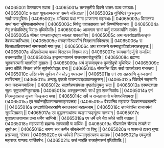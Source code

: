 04065001  	वैशम्पायन उवाच ||
04065001a	ततस्तृतीये दिवसे भ्रातरः पञ्च पाण्डवाः |
04065001c	स्नाताः शुक्लाम्बरधराः समये चरितव्रताः ||
04065002a	युधिष्ठिरं पुरस्कृत्य सर्वाभरणभूषिताः |
04065002c	अभिपद्मा यथा नागा भ्राजमाना महारथाः ||
04065003a	विराटस्य सभां गत्वा भूमिपालासनेष्वथ |
04065003c	निषेदुः पावकप्रख्याः सर्वे धिष्ण्येष्विवाग्नयः ||
04065004a	तेषु तत्रोपविष्टेषु विराटः पृथिवीपतिः |
04065004c	आजगाम सभां कर्तुं राजकार्याणि सर्वशः ||
04065005a	श्रीमतः पाण्डवान्दृष्ट्वा ज्वलतः पावकानिव |
04065005c	अथ मत्स्योऽब्रवीत्कङ्कं देवरूपमवस्थितम् |
04065005e 	मरुद्गणैरुपासीनं त्रिदशानामिवेश्वरम् ||
04065006a	स किलाक्षातिवापस्त्वं सभास्तारो मया कृतः |
04065006c	अथ राजासने कस्मादुपविष्टोऽस्यलङ्कृतः ||
04065007a	परिहासेप्सया वाक्यं विराटस्य निशम्य तत् |
04065007c	स्मयमानोऽर्जुनो राजन्निदं वचनमब्रवीत् ||
04065008a	इन्द्रस्याप्यासनं राजन्नयमारोढुमर्हति |
04065008c	ब्रह्मण्यः श्रुतवांस्त्यागी यज्ञशीलो दृढव्रतः ||
04065009a	अयं कुरूणामृषभः कुन्तीपुत्रो युधिष्ठिरः |
04065009c	अस्य कीर्तिः स्थिता लोके सूर्यस्येवोद्यतः प्रभा ||
04065010a	संसरन्ति दिशः सर्वा यशसोऽस्य गभस्तयः |
04065010c	उदितस्येव सूर्यस्य तेजसोऽनु गभस्तयः ||
04065011a	एनं दश सहस्राणि कुञ्जराणां तरस्विनाम् |
04065011c	अन्वयुः पृष्ठतो राजन्यावदध्यावसत्कुरून् ||
04065012a	त्रिंशदेनं सहस्राणि रथाः काञ्चनमालिनः |
04065012c	सदश्वैरुपसंपन्नाः पृष्ठतोऽनुययुः सदा ||
04065013a	एनमष्टशताः सूताः सुमृष्टमणिकुण्डलाः |
04065013c	अस्तुवन्मागधैः सार्धं पुरा शक्रमिवर्षयः ||
04065014a	एनं नित्यमुपासन्त कुरवः किङ्करा यथा |
04065014c	सर्वे च राजन्राजानो धनेश्वरमिवामराः ||
04065015a	एष सर्वान्महीपालान्करमाहारयत्तदा |
04065015c	वैश्यानिव महाराज विवशान्स्ववशानपि ||
04065016a	अष्टाशीतिसहस्राणि स्नातकानां महात्मनाम् |
04065016c	उपजीवन्ति राजानमेनं सुचरितव्रतम् ||
04065017a	एष वृद्धाननाथांश्च व्यङ्गान्पङ्गूंश्च मानवान् |
04065017c	पुत्रवत्पालयामास प्रजा धर्मेण चाभिभो ||
04065018a	एष धर्मे दमे चैव क्रोधे चापि यतव्रतः |
04065018c	महाप्रसादो ब्रह्मण्यः सत्यवादी च पार्थिवः ||
04065019a	श्रीप्रतापेन चैतस्य तप्यते स सुयोधनः |
04065019c	सगणः सह कर्णेन सौबलेनापि वा विभुः ||
04065020a	न शक्यन्ते ह्यस्य गुणाः प्रसंख्यातुं नरेश्वर |
04065020c	एष धर्मपरो नित्यमानृशंस्यश्च पाण्डवः ||
04065021a	एवंयुक्तो महाराजः पाण्डवः पार्थिवर्षभः |
04065021c	कथं नार्हति राजार्हमासनं पृथिवीपतिः ||
